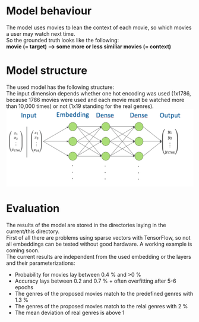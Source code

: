 # Model behaviour
The model uses movies to lean the context of each movie, so which movies a user may watch next time.<br>
So the grounded truth looks like the following:<br>
**movie (= target) --> some more or less similiar movies (= context)**

# Model structure
The used model has the following structure:<br>
The input dimension depends whether one hot encoding was used (1x1786, because 1786 movies were used and each movie must be watched more than 10,000 times) or not (1x19 standing for the real genres).
![screenshot](images/model.png)

# Evaluation
The results of the model are stored in the directories laying in the current/this directory.<br>
First of all there are problems using sparse vectors with TensorFlow, so not all embeddings can be tested without good hardware. A working example is coming soon.<br>
The current results are independent from the used embedding or the layers and their parameterizations:<br>
- Probability for movies lay between 0.4 % and >0 %
- Accuracy lays between 0.2 and 0.7 % + often overfitting after 5-6 epochs
- The genres of the proposed movies match to the predefined genres with 1.3 %
- The genres of the proposed movies match to the relal genres with 2 %
- The mean deviation of real genres is above 1
